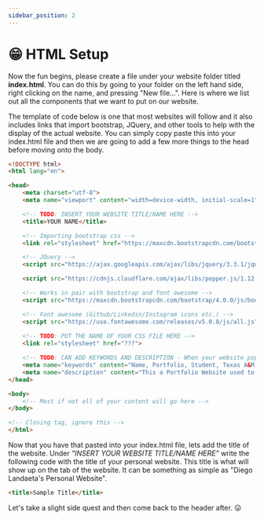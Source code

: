 ```yaml
---
sidebar_position: 2
---
```


# 😁 HTML Setup

Now the fun begins, please create a file under your website folder titled **index.html**. You can do this by going to your folder on the left hand side, right clicking on the name, and pressing "New file...". Here is where we list out all the components that we want to put on our website. 

The template of code below is one that most websites will follow and it also includes links that import bootstrap, JQuery, and other tools to help with the display of the actual website. You can simply copy paste this into your index.html file and then we are going to add a few more things to the head before moving onto the body.

``` html
<!DOCTYPE html>
<html lang="en">

<head>
	<meta charset="utf-8">
	<meta name="viewport" content="width=device-width, initial-scale=1">

    <!-- TODO: INSERT YOUR WEBSITE TITLE/NAME HERE -->
	<title>YOUR NAME</title> 

	<!-- Importing bootstrap css -->
	<link rel="stylesheet" href="https://maxcdn.bootstrapcdn.com/bootstrap/4.0.0/css/bootstrap.min.css">

	<!-- JQuery -->
	<script src="https://ajax.googleapis.com/ajax/libs/jquery/3.3.1/jquery.min.js"></script>

	<script src="https://cdnjs.cloudflare.com/ajax/libs/popper.js/1.12.9/umd/popper.min.js"></script>

	<!-- Works in pair with bootstrap and font awesome -->
	<script src="https://maxcdn.bootstrapcdn.com/bootstrap/4.0.0/js/bootstrap.min.js"></script>

	<!-- Font awesome (Github/Linkedin/Instagram icons etc.) -->
	<script src="https://use.fontawesome.com/releases/v5.0.8/js/all.js"></script>
	
    <!-- TODO: PUT THE NAME OF YOUR CSS FILE HERE -->
	<link rel="stylesheet" href="???">

    <!-- TODO: CAN ADD KEYWORDS AND DESCRIPTION - When your website pops up, the description will be shown -->
	<meta name="keywords" content="Name, Portfolio, Student, Texas A&M, Class">
    <meta name="description" content="This a Portfolio Website used to showcase my experience and projects.">
</head>

<body>
    <!-- Most if not all of your content will go here -->
</body>

<!-- Closing tag, ignore this -->
</html>
```

Now that you have that pasted into your index.html file, lets add the title of the website. 
Under *"INSERT YOUR WEBSITE TITLE/NAME HERE"* write the following code with the title of your personal website. This title is what will show up on the tab of the website. It can be something as simple as "Diego Landaeta's Personal Website".  
```html
<title>Sample Title</title>
```

Let's take a slight side quest and then come back to the header after. 😛 